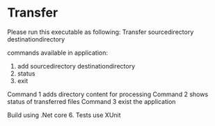 # Transfer
Please run this executable as following: Transfer sourcedirectory destinationdirectory

commands available in application:
1. add sourcedirectory destinationdirectory
2. status
3. exit

Command 1 adds directory content for processing
Command 2 shows status of transferred files
Command 3 exist the application

Build using .Net core 6. Tests use XUnit
